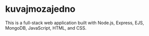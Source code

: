 # kuvajmozajedno
This is a full-stack web application built with Node.js, Express, EJS, MongoDB, JavaScript, HTML, and CSS. 
